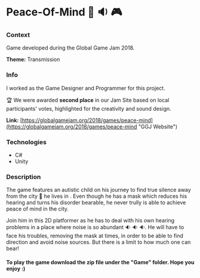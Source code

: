 # Peace-Of-Mind :city_sunrise: :sound: :video_game:

### Context
Game developed during the Global Game Jam 2018.

**Theme:** Transmission

### Info 
I worked as the Game Designer and Programmer for this project.

:trophy: We were awarded **second place** in our Jam Site based on local participants' votes, highlighted for the creativity and sound design.

**Link:** [https://globalgamejam.org/2018/games/peace-mind](https://globalgamejam.org/2018/games/peace-mind "GGJ Website")

### Technologies
* C#
* Unity 

### Description
The game features an autistic child on his journey to find true silence away from the city :city_sunrise: he lives in . Even though he has a mask which reduces his hearing and turns his disorder bearable, he never trully is able to achieve peace of mind in the city.

Join him in this 2D platformer as he has to deal with his own hearing problems in a place where noise is so abundant :sound: :sound: :sound:. He will have to face his troubles, removing the mask at times, in order to be able to find direction and avoid noise sources. But there is a limit to how much one can bear!

#### To play the game download the zip file under the "Game" folder. Hope you enjoy :)
